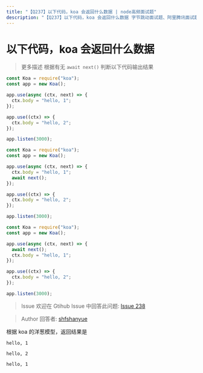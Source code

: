 ```yaml
---
title: "【Q237】以下代码，koa 会返回什么数据 | node高频面试题"
description: "【Q237】以下代码，koa 会返回什么数据 字节跳动面试题、阿里腾讯面试题、美团小米面试题。"
---
```


# 以下代码，koa 会返回什么数据

> 更多描述
> 根据有无 `await next()` 判断以下代码输出结果

```js
const Koa = require("koa");
const app = new Koa();

app.use(async (ctx, next) => {
  ctx.body = "hello, 1";
});

app.use((ctx) => {
  ctx.body = "hello, 2";
});

app.listen(3000);
```

```js
const Koa = require("koa");
const app = new Koa();

app.use(async (ctx, next) => {
  ctx.body = "hello, 1";
  await next();
});

app.use((ctx) => {
  ctx.body = "hello, 2";
});

app.listen(3000);
```

```js
const Koa = require("koa");
const app = new Koa();

app.use(async (ctx, next) => {
  await next();
  ctx.body = "hello, 1";
});

app.use((ctx) => {
  ctx.body = "hello, 2";
});

app.listen(3000);
```

> Issue
> 欢迎在 Gtihub Issue 中回答此问题: [Issue 238](https://github.com/shfshanyue/Daily-Question/issues/238)

> Author
> 回答者: [shfshanyue](https://github.com/shfshanyue)

根据 koa 的洋葱模型，返回结果是

```
hello, 1

hello, 2

hello, 1
```
